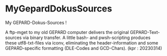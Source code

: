 # MyGepardDokusSources

My GEPARD-Dokus-Sources !

A ftp-mget to my old GEPARD computer delivers the original GEPARD-Text-sources via binary transfer. A little bash- and pwsh-scripting produces these utf8-txt-files via iconv, eliminating the header-information and some GEPARD-specific formatting (DLE-Codes and GCD-Chars). (kpr : 20230314)
